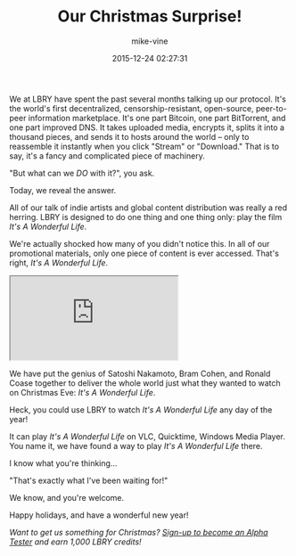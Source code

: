 ﻿---
author: mike-vine
title: Our Christmas Surprise!
date: '2015-12-24 02:27:31'
---

We at LBRY have spent the past several months talking up our protocol. It's the world's first decentralized, censorship-resistant, open-source, peer-to-peer information marketplace. It's one part Bitcoin, one part BitTorrent, and one part improved DNS. It takes uploaded media, encrypts it, splits it into a thousand pieces, and sends it to hosts around the world – only to reassemble it instantly when you click "Stream" or "Download." That is to say, it's a fancy and complicated piece of machinery.

"But what can we *DO* with it?", you ask.

Today, we reveal the answer.

All of our talk of indie artists and global content distribution was really a red herring. LBRY is designed to do one thing and one thing only: play the film *It's A Wonderful Life*.

We're actually shocked how many of you didn't notice this. In all of our promotional materials, only one piece of content is ever accessed. That's right, *It's A Wonderful Life*.

<iframe src="https://www.youtube.com/embed/BNtivEJKHxI" allowfullscreen></iframe>

We have put the genius of Satoshi Nakamoto, Bram Cohen, and Ronald Coase together to deliver the whole world just what they wanted to watch on Christmas Eve: *It's A Wonderful Life*.

Heck, you could use LBRY to watch *It's A Wonderful Life* any day of the year!

It can play *It's A Wonderful Life* on VLC, Quicktime, Windows Media Player. You name it, we have found a way to play *It's A Wonderful Life* there.

I know what you're thinking...

"That's exactly what I've been waiting for!"

We know, and you're welcome.

Happy holidays, and have a wonderful new year!

*Want to get us something for Christmas? [Sign-up to become an Alpha Tester](/get) and earn 1,000 LBRY credits!*
